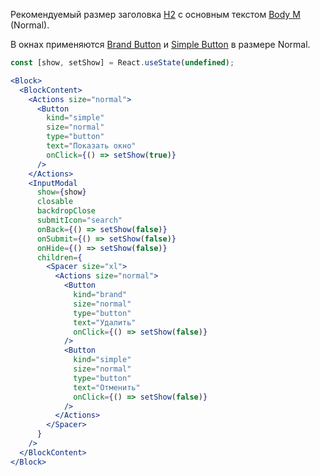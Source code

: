 Рекомендуемый размер заголовка [H2](#/Компоненты/Heading) с основным текстом [Body M]() (Normal).

В окнах применяются [Brand Button](#/Компоненты/Button) и [Simple Button](#/Компоненты/Button) в размере Normal.

```jsx
const [show, setShow] = React.useState(undefined);

<Block>
  <BlockContent>
    <Actions size="normal">
      <Button
        kind="simple"
        size="normal"
        type="button"
        text="Показать окно"
        onClick={() => setShow(true)}
      />
    </Actions>
    <InputModal
      show={show}
      closable
      backdropClose
      submitIcon="search"
      onBack={() => setShow(false)}
      onSubmit={() => setShow(false)}
      onHide={() => setShow(false)}
      children={
        <Spacer size="xl">
          <Actions size="normal">
            <Button
              kind="brand"
              size="normal"
              type="button"
              text="Удалить"
              onClick={() => setShow(false)}
            />
            <Button
              kind="simple"
              size="normal"
              type="button"
              text="Отменить"
              onClick={() => setShow(false)}
            />
          </Actions>
        </Spacer>
      }
    />
  </BlockContent>
</Block>
```
